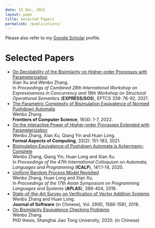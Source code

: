 ```yaml
---
date: 15 Dec, 2021
layout: page
title: Selected Papers
permalink: /publications/
---
```


Please also refer to my [Google Scholar][gs] profile.

# Selected Papers

- [On Decidability of the Bisimilarity on Higher-order Processes with Parameterization][EXPRESS21]<br>
   Xian Xu and Wenbo Zhang.<br>
  In *Proceedings of Combined 28th International Workshop on Expressiveness in Concurrency and 18th Workshop on Structural Operational Semantics* (**EXPRESS/SOS**), EPTCS 339: 76-92, 2021.
- [The Parametric Complexity of Bisimulation Equivalence of Normed Pushdown Automata][FCS21]<br>
   Wenbo Zhang.<br>
  <b>Frontiers of Computer Science</b>, 16(4): 1-7, 2022.
- [On the Interactive Power of Higher-order Processes Extended with Parameterization][FAC20] <br>
   Wenbo Zhang, Xian Xu, Qiang Yin and Huan Long.<br>
  <b>Formal Aspects of Computing</b>, 33(2): 151-183, 2021.
- [Bisimulation Equivalence of Pushdown Automata is Ackermann-Complete][ICALP20] <br>
   Wenbo Zhang, Qiang Yin, Huan Long and Xian Xu.<br>
   In *Proceedings of the 47th International Colloquium on Automata, Languages and Programming* (**ICALP**), 141:1-14, 2020.
- [Uniform Random Process Model Revisited][APLAS19]  <br>
   Wenbo Zhang, Huan Long and Xian Xu. <br>
   In *Proceedings of the 17th Asian Symposium on Programming Languages and Systems* (**APLAS**), 388-404, 2019.
- [State-of-the-Art Survey on Verification of Vector Addition Systems][JOS18]<br>
   Wenbo Zhang and Huan Long.<br>
  <b>Journal of Software</b> (in Chinese), Vol. 29(6), 1566-1581, 2018.
- [On Bisimilarity Equivalence Checking Problems][PhDThesis]<br>Wenbo Zhang.<br> PhD thesis, Shanghai Jiao Tong University, 2020. (in Chinese)


[gs]: https://scholar.google.com/citations?hl=en&user=Hzshk5YAAAAJ
[EXPRESS21]: https://arxiv.org/abs/2108.10494
[FCS21]: https://link.springer.com/article/10.1007/s11704-021-0340-x
[FAC20]: https://link.springer.com/article/10.1007/s00165-020-00524-1
[ICALP20]: https://drops.dagstuhl.de/opus/volltexte/2020/12548/pdf/LIPIcs-ICALP-2020-141.pdf
[APLAS19]: https://link.springer.com/chapter/10.1007/978-3-030-34175-6_20
[JOS18]: http://www.jos.org.cn/html/2018/6/5465.htm
[PhDThesis]:./pdf/phdThesis.pdf



